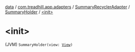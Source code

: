 [data](../../../index.md) / [com.treadhill.app.adapters](../../index.md) / [SummaryRecyclerAdapter](../index.md) / [SummaryHolder](index.md) / [&lt;init&gt;](./-init-.md)

# &lt;init&gt;

(JVM) `SummaryHolder(view: `[`View`](https://developer.android.com/reference/android/view/View.html)`)`